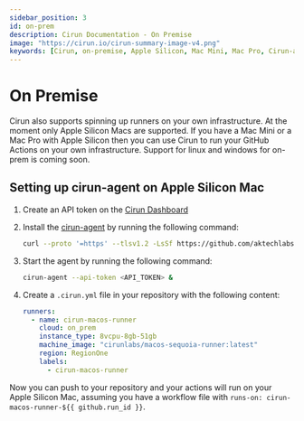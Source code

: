 ```yaml
---
sidebar_position: 3
id: on-prem
description: Cirun Documentation - On Premise
image: "https://cirun.io/cirun-summary-image-v4.png"
keywords: [Cirun, on-premise, Apple Silicon, Mac Mini, Mac Pro, Cirun-agent]
---
```


# On Premise

Cirun also supports spinning up runners on your own infrastructure. At the moment only
Apple Silicon Macs are supported. If you have a Mac Mini or a Mac Pro with Apple Silicon
then you can use Cirun to run your GitHub Actions on your own infrastructure. Support for linux
and windows for on-prem is coming soon.

## Setting up cirun-agent on Apple Silicon Mac

1. Create an API token on the [Cirun Dashboard](https://cirun.io/admin/api)
2. Install the [cirun-agent](https://github.com/cirunlabs/cirun-agent) by running the following command:

    ```bash
    curl --proto '=https' --tlsv1.2 -LsSf https://github.com/aktechlabs/cirun-agent/releases/download/v0.2.6/cirun-agent-installer.sh | sh
    ```
3. Start the agent by running the following command:

    ```bash
    cirun-agent --api-token <API_TOKEN> &
    ```

4. Create a `.cirun.yml` file in your repository with the following content:

    ```yml
    runners:
      - name: cirun-macos-runner
        cloud: on_prem
        instance_type: 8vcpu-8gb-51gb
        machine_image: "cirunlabs/macos-sequoia-runner:latest"
        region: RegionOne
        labels:
          - cirun-macos-runner
    ```

Now you can push to your repository and your actions will run on your Apple Silicon Mac, assuming you have a workflow file with `runs-on: cirun-macos-runner-${{ github.run_id }}`.
